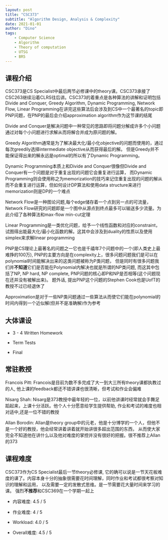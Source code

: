 ```yaml
---
layout: post
title: "CSC373"
subtitle: "Algorithm Design, Analysis & Complexity"
date: 2021-01-01
author: "Dino"
tags:
    - Computer Science
    - Algorithm
    - Theory of computation
    - UTSG
    - BR5
---
```

## 课程介绍
CSC373是CS Specialist中最后两节必修课中的theory课。CSC373承接了CSC263继续沿着CLRS往后讲。CSC373的着重点是各种算法的讲解和证明包括Divide and Conquer, Greedy Algorithm, 
Dynamic Programming, Network Flow, Linear Programming在讲完这些算法后会涉及到CS中一个最著名的topic即PNP问题，在PNP的最后会介绍approximation algorithm作为这节课的结尾

Divide and Conquer是解决问题中一种常见的思路即将问题分解成许多个小问题通过对每个小问题进行求解从而将解合并成为原问题的解。

Greedy Algorithm通常是为了解决最大化/最小化objective的问题而使用的，通过每次greedily选择intermediate objective从而获得最后的解。 但是Greedy并不能保证得出来的解永远是optimal的所以有了Dynamic Programming。

Dynamic Programming本质上和Divide and Conquer很像但Divide and Conquer有一个问题是对于重复出现的问题它会重复进行运算，
而Dynamic Programming则会使用称之为memorization的技巧来记住重复出现的问题的解从而不会重复进行运算，但如何设计DP算法和使用data structure来进行memorization则是DP的一个难点

Network Flow是一种图论问题,每个edge储存着一个点到另一点的可流量，Network Flow研究的问题即是一个图中从源点到终点最多可以输送多少流量。为此介绍了各种算法和max-flow min-cut定理

Linear Programming是一类优化问题，给予一个线性函数和对应的constraint，试图得出能最大化/最小化函数的解。这其中会涉及到duality的性质以及使用simplex来求解linear 
programming

PNP是CS理论上最著名的问题之一它也是千禧年7个问题中的一个(即人类史上最难挣的100万), PNP的主要方向是在complexity上，很多问题问题我们是可以在polynomial时间能解决出来的这类问题被称为P类问题，
但是同时有很多问题我们并**不知道**它们是否能在Polynomial内解决也就是所谓的NP类问题, 而这其中包括了NP, NP hard, NP complete, PNP问题的核心即P和NP是否相等(这个问题现在还并没有被解出来)。
题外话, 提出PNP这个问题的Stephen Cook也是UofT的教授不过已经退休了

Approximation是对于一些NP类问题通过一些算法从而使它们能在polynomial的时间内得到一个近似解(但并不是准确解)作为参考

## 大体课设
- 3 - 4 Written Homework

- Term Tests

- Final

## 常驻教授
Francois Pitt: Francois是目前为数不多完成了大一到大三所有theory课都执教过的人, 他上课的feedback都还不错讲课也很清晰，但考试和作业会偏难

Nisarg Shah: Nisarg是373教授中最年轻的一位，以前他讲课时经常就会手舞足蹈起来，上课十分活跃。他个人十分愿意给学生提供帮助, 作业和考试的难度也相对适中,还是一位不错的教授

Allan Borodin: Allan是theory group中的元老，他是十分博学的一个人，但他不是一个好的教授，他会经常讲着讲着就开始讲很多超出范围的东西，
从而使大家完全不知道他在讲什么以及他对难度的掌控并没有很好的把握。很不推荐上Allan的373

## 课程难度
CSC373作为CS Specialist最后一节theory必修课, 它的确可以说是一节天花板难度的课了。内容本身十分的抽象很需要花时间理解，同时作业和考试都很考察对知识的理解和运用，
以及需要一定的发散式思维。是一节需要花大量时间来学习的课。 强烈**不推荐**和CSC369在一个学期一起上
- 内容难度: 4.5 / 5

- 作业难度: 4 / 5

- Workload: 4.0 / 5

- Overall难度: 4.5 / 5
